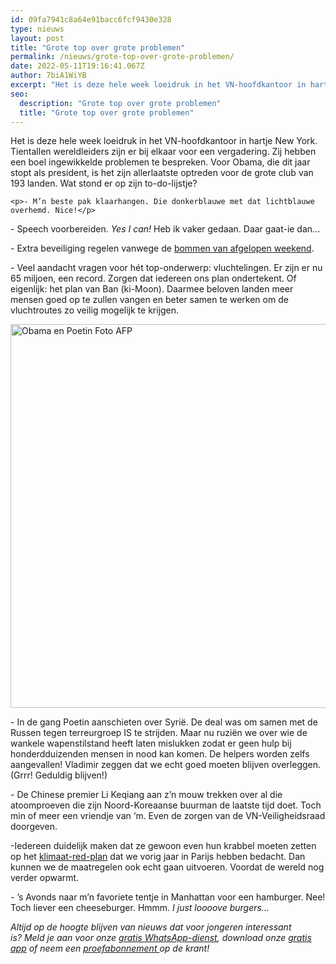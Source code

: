 ```yaml
---
id: 09fa7941c8a64e91bacc6fcf9430e328
type: nieuws
layout: post
title: "Grote top over grote problemen"
permalink: /nieuws/grote-top-over-grote-problemen/
date: 2022-05-11T19:16:41.067Z
author: 7biA1WiYB
excerpt: "Het is deze hele week loeidruk in het VN-hoofdkantoor in hartje New York. Tientallen wereldleiders zijn er bij elkaar voor een vergadering. Zij hebben een boel ingewikkelde problemen te bespreken. Voor Obama, die dit jaar stopt als president, is het zijn allerlaatste optreden voor de grote club van 193 landen. Wat stond er op zijn to-do-lijstje?  "
seo:
  description: "Grote top over grote problemen"
  title: "Grote top over grote problemen"
---
```

Het is deze hele week loeidruk in het VN-hoofdkantoor in hartje New York. Tientallen wereldleiders zijn er bij elkaar voor een vergadering. Zij hebben een boel ingewikkelde problemen te bespreken. Voor Obama, die dit jaar stopt als president, is het zijn allerlaatste optreden voor de grote club van 193 landen. Wat stond er op zijn to-do-lijstje?  

    <p>​- M’n beste pak klaarhangen. Die donkerblauwe met dat lichtblauwe overhemd. Nice!</p>
<p>- Speech voorbereiden. <em>Yes I can!</em> Heb ik vaker gedaan. Daar gaat-ie dan...</p>
<p>- Extra beveiliging regelen vanwege de <a href="https://original.sevendays.nl/nieuws/bommen-new-york-terrorisme-niet">bommen van afgelopen weekend</a>.</p>
<p>- Veel aandacht vragen voor hét top-onderwerp: vluchtelingen. Er zijn er nu 65 miljoen, een record. Zorgen dat iedereen ons plan ondertekent. Of eigenlijk: het plan van Ban (ki-Moon). Daarmee beloven landen meer mensen goed op te zullen vangen en beter samen te werken om de vluchtroutes zo veilig mogelijk te krijgen.</p>
<p><div class="media media-element-container media-default"><div id="file-21965" class="file file-image file-image-jpeg">

        
  
  <div class="content">
    <img alt="Obama en Poetin  Foto AFP" title="Obama en Poetin  Foto AFP" height="614" width="850" class="media-element file-default" src="https://original.sevendays.nl/sites/default/files/ANP-47335131-klein.jpg">  </div>

  
</div>
</div>
<p>- In de gang Poetin aanschieten over Syrië. De deal was om samen met de Russen tegen terreurgroep IS te strijden. Maar nu ruziën we over wie de wankele wapenstilstand heeft laten mislukken zodat er geen hulp bij honderdduizenden mensen in nood kan komen. De helpers worden zelfs aangevallen! Vladimir zeggen dat we echt goed moeten blijven overleggen. (Grrr! Geduldig blijven!)</p>
<p>- De Chinese premier Li Keqiang aan z’n mouw trekken over al die atoomproeven die zijn Noord-Koreaanse buurman de laatste tijd doet. Toch min of meer een vriendje van ‘m. Even de zorgen van de VN-Veiligheidsraad doorgeven.</p>
<p>-Iedereen duidelijk maken dat ze gewoon even hun krabbel moeten zetten op het <a href="https://original.sevendays.nl/nieuws/historisch-klimaatakkoord-195-landen-stemmen">klimaat-red-plan</a> dat we vorig jaar in Parijs hebben bedacht. Dan kunnen we de maatregelen ook echt gaan uitvoeren. Voordat de wereld nog verder opwarmt.</p>
<p>- ’s Avonds naar m’n favoriete tentje in Manhattan voor een hamburger. Nee! Toch liever een cheeseburger. Hmmm.<em> I just loooove burgers...</em></p>
<p><em>Altijd op de hoogte blijven van nieuws dat voor jongeren interessant is? Meld je aan voor onze <a href="https://original.sevendays.nl/whatsapp">gratis WhatsApp-dienst</a>, download onze <a href="https://original.sevendays.nl/app">gratis app</a> of neem een <a href="https://abonneren.sevendays.nl/abonneren/abonnementen/ae/artikel">proefabonnement </a>op de krant!</em></p>  
